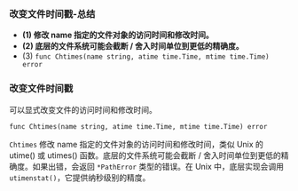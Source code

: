 ### 改变文件时间戳-总结

- **(1) 修改 name 指定的文件对象的访问时间和修改时间。**
- **(2) 底层的文件系统可能会截断 / 舍入时间单位到更低的精确度。**
- (3) `func Chtimes(name string, atime time.Time, mtime time.Time) error`

### 改变文件时间戳

可以显式改变文件的访问时间和修改时间。

`func Chtimes(name string, atime time.Time, mtime time.Time) error`

`Chtimes` 修改 name 指定的文件对象的访问时间和修改时间，类似 Unix 的 utime() 或 utimes() 函数。底层的文件系统可能会截断 / 舍入时间单位到更低的精确度。如果出错，会返回 `*PathError` 类型的错误。在 Unix 中，底层实现会调用 `utimenstat()`，它提供纳秒级别的精度。
